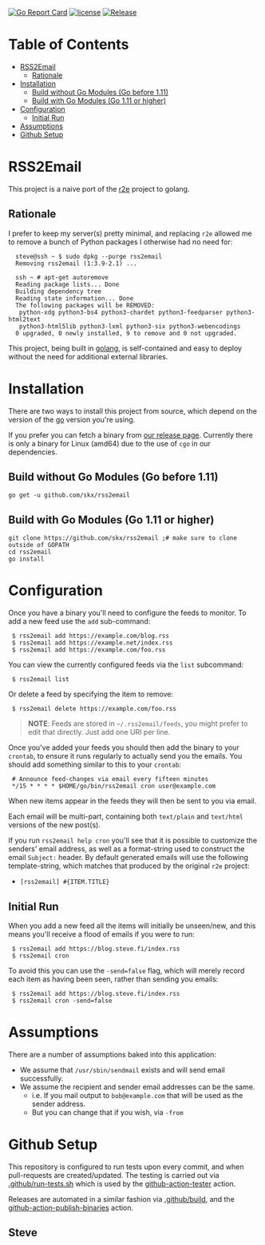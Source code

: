 [![Go Report Card](https://goreportcard.com/badge/github.com/skx/rss2email)](https://goreportcard.com/report/github.com/skx/rss2email)
[![license](https://img.shields.io/github/license/skx/rss2email.svg)](https://github.com/skx/rss2email/blob/master/LICENSE)
[![Release](https://img.shields.io/github/release/skx/rss2email.svg)](https://github.com/skx/rss2email/releases/latest)

Table of Contents
=================

* [RSS2Email](#rss2email)
  * [Rationale](#rationale)
* [Installation](#installation)
  * [Build without Go Modules (Go before 1.11)](#build-without-go-modules-go-before-111)
  * [Build with Go Modules (Go 1.11 or higher)](#build-with-go-modules-go-111-or-higher)
* [Configuration](#configuration)
  * [Initial Run](#initial-run)
* [Assumptions](#assumptions)
* [Github Setup](#github-setup)


# RSS2Email

This project is a naive port of the [r2e](https://github.com/wking/rss2email) project to golang.


## Rationale

I prefer to keep my server(s) pretty minimal, and replacing `r2e` allowed me to remove a bunch of Python packages I otherwise had no need for:

      steve@ssh ~ $ sudo dpkg --purge rss2email
      Removing rss2email (1:3.9-2.1) ...

      ssh ~ # apt-get autoremove
      Reading package lists... Done
      Building dependency tree
      Reading state information... Done
      The following packages will be REMOVED:
       python-xdg python3-bs4 python3-chardet python3-feedparser python3-html2text
       python3-html5lib python3-lxml python3-six python3-webencodings
      0 upgraded, 0 newly installed, 9 to remove and 0 not upgraded.

This project, being built in [golang](https://golang.org), is self-contained and easy to deploy without the need for additional external libraries.




# Installation

There are two ways to install this project from source, which depend on the version of the [go](https://golang.org/) version you're using.

If you prefer you can fetch a binary from [our release page](https://github.com/skx/rss2email/releases).  Currently there is only a binary for Linux (amd64) due to the use of `cgo` in our dependencies.

## Build without Go Modules (Go before 1.11)

    go get -u github.com/skx/rss2email

## Build with Go Modules (Go 1.11 or higher)

    git clone https://github.com/skx/rss2email ;# make sure to clone outside of GOPATH
    cd rss2email
    go install


# Configuration

Once you have a binary you'll need to configure the feeds to monitor. To add a new feed use the `add` sub-command:

     $ rss2email add https://example.com/blog.rss
     $ rss2email add https://example.net/index.rss
     $ rss2email add https://example.com/foo.rss

You can view the currently configured feeds via the `list` subcommand:

     $ rss2email list

Or delete a feed by specifying the item to remove:

     $ rss2email delete https://example.com/foo.rss

> **NOTE**: Feeds are stored in `~/.rss2email/feeds`, you might prefer to edit that directly.  Just add one URI per line.

Once you've added your feeds you should then add the binary to your `crontab`, to ensure it runs regularly to actually send you the emails. You should add something similar to this to your `crontab`:

     # Announce feed-changes via email every fifteen minutes
     */15 * * * * $HOME/go/bin/rss2email cron user@example.com

When new items appear in the feeds they will then be sent to you via email.

Each email will be multi-part, containing both `text/plain` and `text/html` versions of the new post(s).

If you run `rss2email help cron` you'll see that it is possible to customize the senders' email address, as well as a format-string used to construct the email `Subject:` header.  By default generated emails will use the following template-string, which matches that produced by the original `r2e` project:

* `[rss2email] #{ITEM.TITLE}`


## Initial Run

When you add a new feed all the items will initially be unseen/new, and this means you'll receive a flood of emails if you were to run:

     $ rss2email add https://blog.steve.fi/index.rss
     $ rss2email cron

To avoid this you can use the `-send=false` flag, which will merely record each item as having been seen, rather than sending you emails:

     $ rss2email add https://blog.steve.fi/index.rss
     $ rss2email cron -send=false


# Assumptions

There are a number of assumptions baked into this application:

* We assume that `/usr/sbin/sendmail` exists and will send email successfully.
* We assume the recipient and sender email addresses can be the same.
  * i.e. If you mail output to `bob@example.com` that will be used as the sender address.
  * But you can change that if you wish, via `-from`


# Github Setup

This repository is configured to run tests upon every commit, and when pull-requests are created/updated.  The testing is carried out via [.github/run-tests.sh](.github/run-tests.sh) which is used by the [github-action-tester](https://github.com/skx/github-action-tester) action.

Releases are automated in a similar fashion via [.github/build](.github/build), and the [github-action-publish-binaries](https://github.com/skx/github-action-publish-binaries) action.


Steve
--
